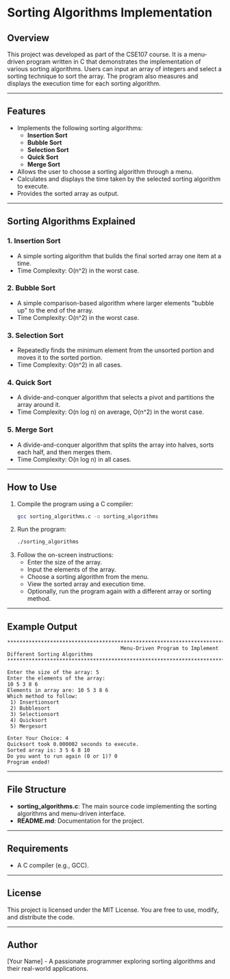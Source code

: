 
# Sorting Algorithms Implementation

## Overview
This project was developed as part of the CSE107 course. It is a menu-driven program written in C that demonstrates the implementation of various sorting algorithms. Users can input an array of integers and select a sorting technique to sort the array. The program also measures and displays the execution time for each sorting algorithm.

---

## Features
- Implements the following sorting algorithms:
  - **Insertion Sort**
  - **Bubble Sort**
  - **Selection Sort**
  - **Quick Sort**
  - **Merge Sort**
- Allows the user to choose a sorting algorithm through a menu.
- Calculates and displays the time taken by the selected sorting algorithm to execute.
- Provides the sorted array as output.

---

## Sorting Algorithms Explained

### 1. **Insertion Sort**
- A simple sorting algorithm that builds the final sorted array one item at a time.
- Time Complexity: O(n^2) in the worst case.

### 2. **Bubble Sort**
- A simple comparison-based algorithm where larger elements "bubble up" to the end of the array.
- Time Complexity: O(n^2) in the worst case.

### 3. **Selection Sort**
- Repeatedly finds the minimum element from the unsorted portion and moves it to the sorted portion.
- Time Complexity: O(n^2) in all cases.

### 4. **Quick Sort**
- A divide-and-conquer algorithm that selects a pivot and partitions the array around it.
- Time Complexity: O(n log n) on average, O(n^2) in the worst case.

### 5. **Merge Sort**
- A divide-and-conquer algorithm that splits the array into halves, sorts each half, and then merges them.
- Time Complexity: O(n log n) in all cases.

---

## How to Use
1. Compile the program using a C compiler:
   ```bash
   gcc sorting_algorithms.c -o sorting_algorithms
   ```
2. Run the program:
   ```bash
   ./sorting_algorithms
   ```
3. Follow the on-screen instructions:
   - Enter the size of the array.
   - Input the elements of the array.
   - Choose a sorting algorithm from the menu.
   - View the sorted array and execution time.
   - Optionally, run the program again with a different array or sorting method.

---

## Example Output
```
**********************************************************************************************************************************************
                                     Menu-Driven Program to Implement Different Sorting Algorithms
**********************************************************************************************************************************************

Enter the size of the array: 5
Enter the elements of the array:
10 5 3 8 6
Elements in array are: 10 5 3 8 6 
Which method to follow: 
 1) Insertionsort 
 2) Bubblesort 
 3) Selectionsort 
 4) Quicksort
 5) Mergesort

Enter Your Choice: 4
Quicksort took 0.000002 seconds to execute.
Sorted array is: 3 5 6 8 10 
Do you want to run again (0 or 1)? 0
Program ended!
```

---

## File Structure
- **sorting_algorithms.c**: The main source code implementing the sorting algorithms and menu-driven interface.
- **README.md**: Documentation for the project.

---

## Requirements
- A C compiler (e.g., GCC).

---

## License
This project is licensed under the MIT License. You are free to use, modify, and distribute the code.

---

## Author
[Your Name] - A passionate programmer exploring sorting algorithms and their real-world applications.
